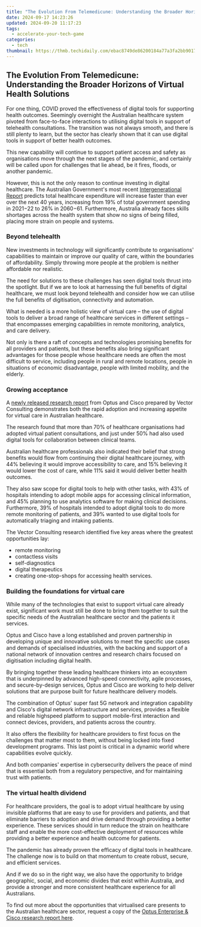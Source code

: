 ```yaml
---
title: "The Evolution From Telemedicune: Understanding the Broader Horizons of Virtual Health Solutions"
date: 2024-09-17 14:23:26
updated: 2024-09-20 11:17:23
tags:
  - accelerate-your-tech-game
categories:
  - tech
thumbnail: https://thmb.techidaily.com/ebac8749de86200184a77a3fa2bb901785d67bf12335ea2d0dc0b871ccf2113a.jpg
---
```


## The Evolution From Telemedicune: Understanding the Broader Horizons of Virtual Health Solutions

For one thing, COVID proved the effectiveness of digital tools for supporting health outcomes. Seemingly overnight the Australian healthcare system pivoted from face-to-face interactions to utilising digital tools in support of telehealth consultations. The transition was not always smooth, and there is still plenty to learn, but the sector has clearly shown that it can use digital tools in support of better health outcomes.

This new capability will continue to support patient access and safety as organisations move through the next stages of the pandemic, and certainly will be called upon for challenges that lie ahead, be it fires, floods, or another pandemic.

However, this is not the only reason to continue investing in digital healthcare. The Australian Government's most recent [Intergenerational Report](https://treasury.gov.au/intergenerational-report) predicts total healthcare expenditure will increase faster than ever over the next 40 years, increasing from 19% of total government spending in 2021−22 to 26% in 2060−61\. Furthermore, Australia already faces skills shortages across the health system that show no signs of being filled, placing more strain on people and systems.

### **Beyond telehealth**

New investments in technology will significantly contribute to organisations' capabilities to maintain or improve our quality of care, within the boundaries of affordability. Simply throwing more people at the problem is neither affordable nor realistic.

The need for solutions to these challenges has seen digital tools thrust into the spotlight. But if we are to look at harnessing the full benefits of digital healthcare, we must look beyond telehealth and consider how we can utilise the full benefits of digitisation, connectivity and automation.

What is needed is a more holistic view of virtual care – the use of digital tools to deliver a broad range of healthcare services in different settings – that encompasses emerging capabilities in remote monitoring, analytics, and care delivery.

Not only is there a raft of concepts and technologies promising benefits for all providers and patients, but these benefits also bring significant advantages for those people whose healthcare needs are often the most difficult to service, including people in rural and remote locations, people in situations of economic disadvantage, people with limited mobility, and the elderly.

### **Growing acceptance**

A [newly released research report](https://www.optus.com.au/enterprise/accelerate/communications/the-virtualised-care-opportunity-in-the-australian-healthcare-system) from Optus and Cisco prepared by Vector Consulting demonstrates both the rapid adoption and increasing appetite for virtual care in Australian healthcare.

The research found that more than 70% of healthcare organisations had adopted virtual patient consultations, and just under 50% had also used digital tools for collaboration between clinical teams.

Australian healthcare professionals also indicated their belief that strong benefits would flow from continuing their digital healthcare journey, with 44% believing it would improve accessibility to care, and 15% believing it would lower the cost of care, while 11% said it would deliver better health outcomes. 

They also saw scope for digital tools to help with other tasks, with 43% of hospitals intending to adopt mobile apps for accessing clinical information, and 45% planning to use analytics software for making clinical decisions. Furthermore, 39% of hospitals intended to adopt digital tools to do more remote monitoring of patients, and 39% wanted to use digital tools for automatically triaging and intaking patients.

The Vector Consulting research identified five key areas where the greatest opportunities lay: 

* remote monitoring
* contactless visits
* self-diagnostics
* digital therapeutics
* creating one-stop-shops for accessing health services.

### **Building the foundations for virtual care**

While many of the technologies that exist to support virtual care already exist, significant work must still be done to bring them together to suit the specific needs of the Australian healthcare sector and the patients it services.

Optus and Cisco have a long established and proven partnership in developing unique and innovative solutions to meet the specific use cases and demands of specialised industries, with the backing and support of a national network of innovation centres and research chairs focused on digitisation including digital health.

By bringing together these leading healthcare thinkers into an ecosystem that is underpinned by advanced high-speed connectivity, agile processes, and secure-by-design services, Optus and Cisco are working to help deliver solutions that are purpose built for future healthcare delivery models.

The combination of Optus' super fast 5G network and integration capability and Cisco's digital network infrastructure and services, provides a flexible and reliable highspeed platform to support mobile-first interaction and connect devices, providers, and patients across the country. 

It also offers the flexibility for healthcare providers to first focus on the challenges that matter most to them, without being locked into fixed development programs. This last point is critical in a dynamic world where capabilities evolve quickly.

And both companies' expertise in cybersecurity delivers the peace of mind that is essential both from a regulatory perspective, and for maintaining trust with patients.

### **The virtual health dividend**

For healthcare providers, the goal is to adopt virtual healthcare by using invisible platforms that are easy to use for providers and patients, and that eliminate barriers to adoption and drive demand through providing a better experience. These services should in turn reduce the strain on healthcare staff and enable the more cost-effective deployment of resources while providing a better experience and health outcome for patients.

The pandemic has already proven the efficacy of digital tools in healthcare. The challenge now is to build on that momentum to create robust, secure, and efficient services.

And if we do so in the right way, we also have the opportunity to bridge geographic, social, and economic divides that exist within Australia, and provide a stronger and more consistent healthcare experience for all Australians.

To find out more about the opportunities that virtualised care presents to the Australian healthcare sector, request a copy of the [Optus Enterprise & Cisco research report here](https://www.optus.com.au/enterprise/accelerate/communications/the-virtualised-care-opportunity-in-the-australian-healthcare-system).

<ins class="adsbygoogle"
     style="display:block"
     data-ad-format="autorelaxed"
     data-ad-client="ca-pub-7571918770474297"
     data-ad-slot="1223367746"></ins>



<ins class="adsbygoogle"
     style="display:block"
     data-ad-client="ca-pub-7571918770474297"
     data-ad-slot="8358498916"
     data-ad-format="auto"
     data-full-width-responsive="true"></ins>
